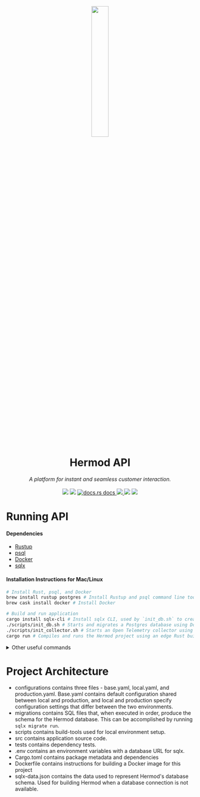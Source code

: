 <div align="center">
  <img src="https://user-images.githubusercontent.com/5386772/137525840-d6703c94-f7d8-4e6a-9435-27380c923dff.png" width="30%"/>
  <h1>Hermod API</h1>
 <em>
  A platform for instant and seamless customer interaction. 
 </em>
</div>
<br />

<div align="center" markdown="1">
<a href ="https://deps.rs/repo/github/hermodapp/api" target="_blank"><img src="https://deps.rs/repo/github/hermodapp/api/status.svg" /></a>
<a href ="https://github.com/hermodapp/api/actions/workflows/general.yml"  target="_blank"><img src="https://github.com/hermodapp/api/actions/workflows/general.yml/badge.svg" /></a>
<a href="https://docs.rs/hermod-api/*/hermod_api/"  target="_blank">
    <img src="https://img.shields.io/badge/docs-latest-blue.svg"
      alt="docs.rs docs" />
  </a>
  <a href="https://codecov.io/gh/hermodapp/api">
    <img src="https://codecov.io/gh/hermodapp/api/branch/main/graph/badge.svg?token=KN4LKTZI0X"/>
  </a>
  <a href="https://www.postman.com/rweas/workspace/hermod/overview"><img src="https://img.shields.io/badge/Postman-4e4e4e?logo=postman" /></a>
  <a href="#"><img src="https://img.shields.io/website-up-down-green-red/https/api.hermodapp.com/health_check" /></a>
</div>

# Running API
#### Dependencies
- [Rustup](https://rustup.rs)
- [psql](https://www.postgresql.org/download/)
- [Docker](https://www.docker.com/get-started)
- [sqlx](https://www.docs.rs/sqlx)

#### Installation Instructions for Mac/Linux
```bash
# Install Rust, psql, and Docker
brew install rustup postgres # Install Rustup and psql command line tool 
brew cask install docker # Install Docker

# Build and run application
cargo install sqlx-cli # Install sqlx CLI, used by `init_db.sh` to create & migrate database
./scripts/init_db.sh # Starts and migrates a Postgres database using Docker
./scripts/init_collector.sh # Starts an Open Telemetry collector using Docker
cargo run # Compiles and runs the Hermod project using an edge Rust build (aka cargo r)
```

<details>
<summary>Other useful commands</summary>

<!-- readme-long-help:start -->
```bash
# Install optional Rust command-line utilities
cargo install sqlx-cli # (Optionally) Install sqlx CLI
cargo install bunyan # (Optionally) install Bunyan log formatter

# Other useful commands
cargo doc --open # Compiles and opens project documentation (aka cargo d)
cargo test # Runs unit and integration tests (aka cargo t)

cargo r | bunyan # Compiles and runs the project, piping log output to the Bunyan formatter
TEST_LOG=true cargo t | bunyan # Runs tests with logging, piping output to Bunyan

./scripts/stop_containers.sh # Stops all running Docker containers

sqlx mig add YOUR_MIGRATION_NAME # Create a new sqlx migration
sqlx mig run # Run your new migration
cargo sqlx prepare -- --lib # Rebuild sqlx's cache used for compile-time SQL guarantees
cargo sqlx prepare --check -- --lib

docker build -t hermod_api . # Build the release image of the application (will take a *very* long time, Rust has infamously long release compilation times)
docker run -p 8000:8000 hermod_api # Run the release image of the application

# Print lines-of-code
brew install cloc
cloc configuration src tests migrations scripts

# Open LLVM test coverage report
cargo llvm-cov --open --ignore-filename-regex "build.rs|src\/main.rs"

# Run GCC test coverage report
cargo tarpaullin

# Raise port limit on macOS
ulimit -n 10000
```
<!-- readme-long-help:end -->

</details>

# Project Architecture
- configurations contains three files - base.yaml, local.yaml, and production.yaml. Base.yaml contains default configuration shared between local and production, and local and production specify configuration settings that differ between the two environments.
- migrations contains SQL files that, when executed in order, produce the schema for the Hermod database. This can be accomplished by running `sqlx migrate run`. 
- scripts contains build-tools used for local environment setup.
- src contains application source code.
- tests contains dependency tests.
- .env contains an environment variables with a database URL for sqlx.
- Cargo.toml contains package metadata and dependencies
- Dockerfile contains instructions for building a Docker image for this project
- sqlx-data.json contains the data used to represent Hermod's database schema. Used for building Hermod when a database connection is not available.
